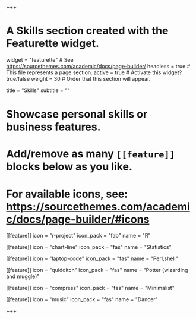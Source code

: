 +++
# A Skills section created with the Featurette widget.
widget = "featurette"  # See https://sourcethemes.com/academic/docs/page-builder/
headless = true  # This file represents a page section.
active = true  # Activate this widget? true/false
weight = 30  # Order that this section will appear.

title = "Skills"
subtitle = ""

# Showcase personal skills or business features.
# 
# Add/remove as many `[[feature]]` blocks below as you like.
# 
# For available icons, see: https://sourcethemes.com/academic/docs/page-builder/#icons

[[feature]]
  icon = "r-project"
  icon_pack = "fab"
  name = "R"
  
[[feature]]
  icon = "chart-line"
  icon_pack = "fas"
  name = "Statistics"

[[feature]]
  icon = "laptop-code"
  icon_pack = "fas"
  name = "Perl,shell"

[[feature]]
  icon = "quidditch"
  icon_pack = "fas"
  name = "Potter (wizarding and muggle)"

[[feature]]
  icon = "compress"
  icon_pack = "fas"
  name = "Minimalist"


[[feature]]
  icon = "music"
  icon_pack = "fas"
  name = "Dancer"
 
+++
